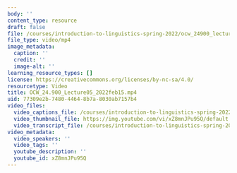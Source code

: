 ```yaml
---
body: ''
content_type: resource
draft: false
file: /courses/introduction-to-linguistics-spring-2022/ocw_24900_lecture05_2022feb15_360p_16_9.mp4
file_type: video/mp4
image_metadata:
  caption: ''
  credit: ''
  image-alt: ''
learning_resource_types: []
license: https://creativecommons.org/licenses/by-nc-sa/4.0/
resourcetype: Video
title: OCW_24.900_Lecture05_2022feb15.mp4
uid: 77309e2b-7480-4464-8b7a-8030ab7157b4
video_files:
  video_captions_file: /courses/introduction-to-linguistics-spring-2022-spring-2022/1rniZ0KvzFxjTzFGIkyO5la1Kz3E6WgHY_transcript.webvtt
  video_thumbnail_file: https://img.youtube.com/vi/xZ8mnJPu95Q/default.jpg
  video_transcript_file: /courses/introduction-to-linguistics-spring-2022-spring-2022/1rniZ0KvzFxjTzFGIkyO5la1Kz3E6WgHY_transcript.pdf
video_metadata:
  video_speakers: ''
  video_tags: ''
  youtube_description: ''
  youtube_id: xZ8mnJPu95Q
---
```

